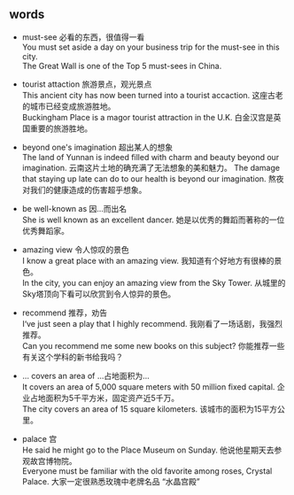 ## words
* must-see 必看的东西，很值得一看  
You must set aside a day on your business trip for the must-see in this city.  
The Great Wall is one of the Top 5 must-sees in China.  

* tourist attaction 旅游景点，观光景点  
This ancient city has now been turned into a tourist accaction. 这座古老的城市已经变成旅游胜地。  
Buckingham Place is a magor tourist attraction in the U.K. 白金汉宫是英国重要的旅游胜地。

* beyond one's imagination 超出某人的想象  
The land of Yunnan is indeed filled with charm and beauty beyond our imagination. 云南这片土地的确充满了无法想象的美和魅力。
The damage that staying up late can do to our health is beyond our imagination. 熬夜对我们的健康造成的伤害超乎想象。

* be well-known as 因...而出名  
She is well known as an excellent dancer. 她是以优秀的舞蹈而著称的一位优秀舞蹈家。  

* amazing view 令人惊叹的景色  
I know a great place with an amazing view. 我知道有个好地方有很棒的景色。  
In the city, you can enjoy an amazing view from the Sky Tower. 从城里的Sky塔顶向下看可以欣赏到令人惊异的景色。  

* recommend 推荐，劝告  
I‘ve just seen a play that I highly recommend. 我刚看了一场话剧，我强烈推荐。  
Can you recommend me some new books on this subject? 你能推荐一些有关这个学科的新书给我吗？  

* ... covers an area of ...占地面积为...  
It covers an area of 5,000 square meters with 50 million fixed capital. 企业占地面积为5千平方米，固定资产近5千万。  
The city covers an area of 15 square kilometers. 该城市的面积为15平方公里。  

* palace 宫  
He said he might go to the Place Museum on Sunday. 他说他星期天去参观故宫博物院。  
Everyone must be familiar with the old favorite among roses, Crystal Palace. 大家一定很熟悉玫瑰中老牌名品 “水晶宫殿”

